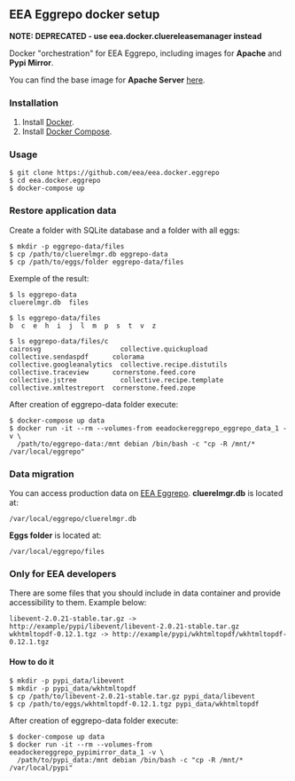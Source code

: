 ## EEA Eggrepo docker setup

**NOTE: DEPRECATED - use eea.docker.cluereleasemanager instead**

Docker "orchestration" for EEA Eggrepo, including images for **Apache** and **Pypi Mirror**.

You can find the base image for **Apache Server** [here](https://hub.docker.com/r/eeacms/apache/).

### Installation
1. Install [Docker](https://www.docker.com/).
2. Install [Docker Compose](https://docs.docker.com/compose/).

### Usage

    $ git clone https://github.com/eea/eea.docker.eggrepo
    $ cd eea.docker.eggrepo
    $ docker-compose up
    
### Restore application data
Create a folder with SQLite database and a folder with all eggs:

    $ mkdir -p eggrepo-data/files
    $ cp /path/to/cluerelmgr.db eggrepo-data
    $ cp /path/to/eggs/folder eggrepo-data/files

Exemple of the result:
    
    $ ls eggrepo-data
    cluerelmgr.db  files
    
    $ ls eggrepo-data/files
    b  c  e  h  i  j  l  m  p  s  t  v  z

    $ ls eggrepo-data/files/c
    cairosvg                    collective.quickupload       collective.sendaspdf      colorama
    collective.googleanalytics  collective.recipe.distutils  collective.traceview      cornerstone.feed.core
    collective.jstree           collective.recipe.template   collective.xmltestreport  cornerstone.feed.zope

After creation of eggrepo-data folder execute:

    $ docker-compose up data
    $ docker run -it --rm --volumes-from eeadockereggrepo_eggrepo_data_1 -v \
      /path/to/eggrepo-data:/mnt debian /bin/bash -c "cp -R /mnt/* /var/local/eggrepo"

### Data migration
You can access production data on [EEA Eggrepo](http://eggrepo.eea.europa.eu). **cluerelmgr.db** is located at:

    /var/local/eggrepo/cluerelmgr.db
    
**Eggs folder** is located at:

    /var/local/eggrepo/files

### Only for EEA developers
There are some files that you should include in data container and provide accessibility to them. Example below:

    libevent-2.0.21-stable.tar.gz -> http://example/pypi/libevent/libevent-2.0.21-stable.tar.gz
    wkhtmltopdf-0.12.1.tgz -> http://example/pypi/wkhtmltopdf/wkhtmltopdf-0.12.1.tgz
    
#### How to do it

    $ mkdir -p pypi_data/libevent
    $ mkdir -p pypi_data/wkhtmltopdf
    $ cp /path/to/libevent-2.0.21-stable.tar.gz pypi_data/libevent
    $ cp /path/to/eggs/wkhtmltopdf-0.12.1.tgz pypi_data/wkhtmltopdf

After creation of eggrepo-data folder execute:

    $ docker-compose up data
    $ docker run -it --rm --volumes-from eeadockereggrepo_pypimirror_data_1 -v \
      /path/to/pypi_data:/mnt debian /bin/bash -c "cp -R /mnt/* /var/local/pypi"    
